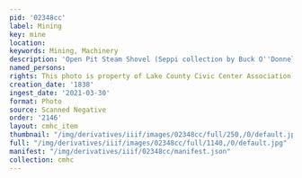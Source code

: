 ```yaml
---
pid: '02348cc'
label: Mining
key: mine
location: 
keywords: Mining, Machinery
description: 'Open Pit Steam Shovel (Seppi collection by Buck O''Donnell) (drawing) '
named_persons: 
rights: This photo is property of Lake County Civic Center Association.
creation_date: '1838'
ingest_date: '2021-03-30'
format: Photo
source: Scanned Negative
order: '2146'
layout: cmhc_item
thumbnail: "/img/derivatives/iiif/images/02348cc/full/250,/0/default.jpg"
full: "/img/derivatives/iiif/images/02348cc/full/1140,/0/default.jpg"
manifest: "/img/derivatives/iiif/02348cc/manifest.json"
collection: cmhc
---
```

